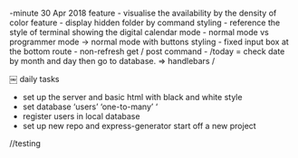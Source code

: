 -minute
30 Apr 2018
feature - visualise the availability by the density of color
feature - display hidden folder by command 
styling - reference the style of terminal showing the digital calendar
mode - normal mode vs programmer mode -> normal mode with buttons
styling - fixed input box at the bottom
route - non-refresh get / post
command - /today = check date by month and day then go to database. => handlebars
/

￼
daily tasks
- set up the server and basic html with black and white style 
- set database ‘users’  ‘one-to-many’ ‘
- register users in local database
- set up new repo and express-generator start off a new project 

//testing